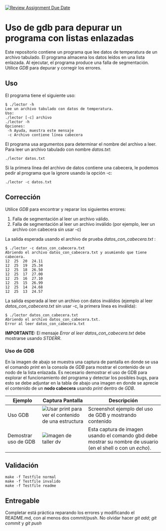[![Review Assignment Due Date](https://classroom.github.com/assets/deadline-readme-button-24ddc0f5d75046c5622901739e7c5dd533143b0c8e959d652212380cedb1ea36.svg)](https://classroom.github.com/a/8gOnSJVC)
# Uso de gdb para depurar un programa con listas enlazadas #

Este repositorio contiene un programa que lee datos de temperatura de un archivo tabulado. El programa almacena los datos leídos en una lista enlazada. Al ejecutar, el programa produce una falla de segmentación. Utilice *GDB* para depurar y corregir los errores.

## Uso
El programa tiene el siguiente uso:

```
$ ./lector -h
Lee un archivo tabulado con datos de temperatura.
Uso:
./lector [-c] archivo
./lector -h
Opciones:
 -h	Ayuda, muestra este mensaje
 -c	Archivo contiene línea cabecera
```

El programa usa argumentos para determinar el nombre del archivo a leer. Para leer un archivo tabulado con nombre *datos.txt*:

```
./lector datos.txt
```

Si la primera línea del archivo de datos contiene una cabecera, le podemos pedir al programa que la ignore usando la opción -c:

```
./lector -c datos.txt
```

## Corrección
Utilice *GDB* para encontrar y reparar los siguientes errores:
1. Falla de segmentación al leer un archivo válido.
2. Falla de segmentación al leer un archivo inválido (por ejemplo, leer un archivo con cabecera sin usar -c)

La salida esperada usando el archivo de prueba *datos_con_cabecera.txt* :

```
$ ./lector -c datos_con_cabecera.txt 
Abriendo el archivo datos_con_cabecera.txt y asumiendo que tiene cabecera.
12	25	20	24.11
12	25	19	25.34
12	25	18	26.50
12	25	17	27.00
12	25	16	27.10
12	25	15	26.99
12	25	14	24.68
12	25	13	24.57
```
La salida esperada al leer un archivo con datos inválidos (ejemplo al leer *datos_con_cabecera.txt* sin usar -c, la primera línea es inválida):

```
$ ./lector datos_con_cabecera.txt 
Abriendo el archivo datos_con_cabecera.txt.
Error al leer datos_con_cabecera.txt
```
**IMPORTANTE:** El mensaje *Error al leer datos_con_cabecera.txt* debe mostrarse usando *STDERR*.

### Uso de GDB
En la imagen de abajo se muestra una captura de pantalla en donde se usa el comando *print* en la consola de *GDB* para mostrar el contenido de un nodo de la lista enlazada. Es necesario demostrar el uso de GDB para explorar el funcionamiento del programa y detectar los posibles bugs, para esto se debe adjuntar en la tabla de abajo una imagen en donde se aprecie el contenido de un **nodo cabecera** usando *print* dentro de *GDB*.

Ejemplo | Captura Pantalla | Descripción
--- | --- | ---
Uso GDB | ![Usar print para ver el contenido de una estructura](/imagenes/pantalla_gdb1.png) |  Screenshot ejemplo del uso de GDB y mostrando contenido 
Demostrar uso de GDB |![imagen de taller dv](/imagenes/dvGDB2.png) | Esta captura de imagen usando el comando gbd debe mostrar su nombre de usuario (en el shell o con un _echo_).


## Validación
```
make -f Testfile normal
make -f Testfile invalido
make -f Testfile readme
```

## Entregable
Completar está práctica reparando los errores y modificando el README.md, con al menos dos commit/push.
No olvidar hacer _git add_; _git commit_ y _git push_
